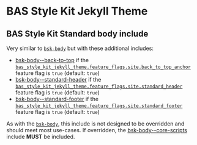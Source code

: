 # BAS Style Kit Jekyll Theme

## BAS Style Kit Standard body include

Very similar to [`bsk-body`](/docs/include/bsk-body.md) but with these additional includes:

* [bsk-body--back-to-top](/docs/include/bsk-body--back-to-top.md) if the 
[`bas_style_kit_jekyll_theme.feature_flags.site.back_to_top_anchor`](/docs/config/feature-flags.md) feature flag is `true` (default: `true`)
* [bsk-body--standard-header](/docs/include/bsk-body--standard-header.md) if the 
[`bas_style_kit_jekyll_theme.feature_flags.site.standard_header`](/docs/config/feature-flags.md) feature flag is `true`
(default: `true`)
* [bsk-body--standard-footer](/docs/include/bsk-body--standard-footer.md) if the 
[`bas_style_kit_jekyll_theme.feature_flags.site.standard_footer`](/docs/config/feature-flags.md) feature flag is `true`
(default: `true`)

As with the [`bsk-body`](/docs/include/bsk-body.md), this include is not designed to be overridden and should meet most 
use-cases. If overridden, the [bsk-body--core-scripts](/docs/include/bsk-body--core-scripts.md) include **MUST** be 
included.
